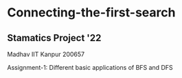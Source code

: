 # Connecting-the-first-search
## Stamatics Project '22

Madhav
IIT Kanpur
200657

Assignment-1: Different basic applications of BFS and DFS

